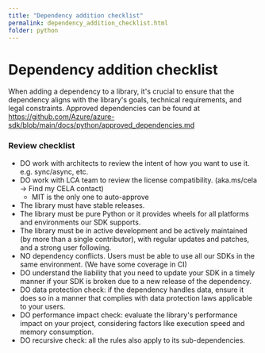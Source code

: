 ```yaml
---
title: "Dependency addition checklist"
permalink: dependency_addition_checklist.html
folder: python
---
```


# Dependency addition checklist

When adding a dependency to a library, it's crucial to ensure that the dependency aligns with the library's goals, technical requirements, and legal constraints.
Approved dependencies can be found at https://github.com/Azure/azure-sdk/blob/main/docs/python/approved_dependencies.md

### Review checklist

- DO work with architects to review the intent of how you want to use it. e.g. sync/async, etc.
- DO work with LCA team to review the license compatibility. (aka.ms/cela -> Find my CELA contact)
  - MIT is the only one to auto-approve
- The library must have stable releases.
- The library must be pure Python or it provides wheels for all platforms and environments our SDK supports.
- The library must be in active development and be actively maintained (by more than a single contributor), with regular updates and patches, and a strong user following.
- NO dependency conflicts. Users must be able to use all our SDKs in the same environment. (We have some coverage in CI)
- DO understand the liability that you need to update your SDK in a timely manner if your SDK is broken due to a new release of the dependency.
- DO data protection check: if the dependency handles data, ensure it does so in a manner that complies with data protection laws applicable to your users.
- DO performance impact check: evaluate the library's performance impact on your project, considering factors like execution speed and memory consumption.
- DO recursive check: all the rules also apply to its sub-dependencies.
